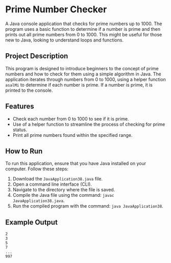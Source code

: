 # Prime Number Checker

A Java console application that checks for prime numbers up to 1000. The program uses a basic function to determine if a number is prime and then prints out all prime numbers from 0 to 1000. This might be useful for those new to Java, looking to understand loops and functions.

## Project Description

This program is designed to introduce beginners to the concept of prime numbers and how to check for them using a simple algorithm in Java. The application iterates through numbers from 0 to 1000, using a helper function `asalMi` to determine if each number is prime. If a number is prime, it is printed to the console.

## Features

- Check each number from 0 to 1000 to see if it is prime.
- Use of a helper function to streamline the process of checking for prime status.
- Print all prime numbers found within the specified range.

## How to Run

To run this application, ensure that you have Java installed on your computer. Follow these steps:

1. Download the `JavaApplication38.java` file.
2. Open a command line interface (CLI).
3. Navigate to the directory where the file is saved.
4. Compile the Java file using the command: `javac JavaApplication38.java`.
5. Run the compiled program with the command: `java JavaApplication38`.

## Example Output

```text
2
3
5
7
...
997

